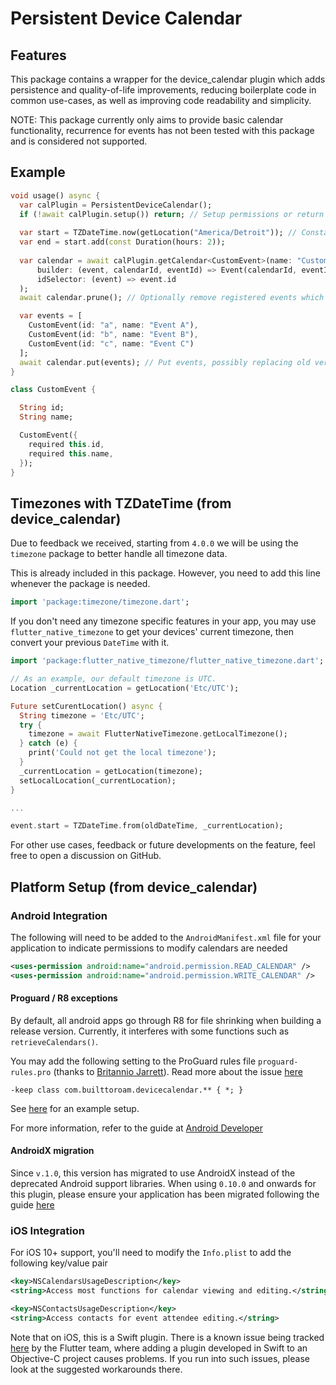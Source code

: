 # Persistent Device Calendar
## Features
This package contains a wrapper for the device_calendar plugin which adds persistence and 
quality-of-life improvements, reducing boilerplate code in common use-cases, as well as
improving code readability and simplicity.

NOTE: This package currently only aims to provide basic calendar functionality, recurrence
for events has not been tested with this package and is considered not supported.

## Example
```dart
void usage() async {
  var calPlugin = PersistentDeviceCalendar();
  if (!await calPlugin.setup()) return; // Setup permissions or return if not granted
  
  var start = TZDateTime.now(getLocation("America/Detroit")); // Constant debug times
  var end = start.add(const Duration(hours: 2));
  
  var calendar = await calPlugin.getCalendar<CustomEvent>(name: "Custom Events",
      builder: (event, calendarId, eventId) => Event(calendarId, eventId: eventId, title: event.name, start: start, end: end),
      idSelector: (event) => event.id
  );
  await calendar.prune(); // Optionally remove registered events which have been deleted on the device

  var events = [
    CustomEvent(id: "a", name: "Event A"),
    CustomEvent(id: "b", name: "Event B"), 
    CustomEvent(id: "c", name: "Event C")
  ];
  await calendar.put(events); // Put events, possibly replacing old version
}

class CustomEvent {

  String id;
  String name;

  CustomEvent({
    required this.id,
    required this.name,
  });
}
```

## Timezones with TZDateTime (from device_calendar)
Due to feedback we received, starting from `4.0.0` we will be using the `timezone` package to
better handle all timezone data.

This is already included in this package. However, you need to add this line
whenever the package is needed.

```dart
import 'package:timezone/timezone.dart';
```

If you don't need any timezone specific features in your app, you may use `flutter_native_timezone`
to get your devices' current timezone, then convert your previous `DateTime` with it.

```dart
import 'package:flutter_native_timezone/flutter_native_timezone.dart';

// As an example, our default timezone is UTC.
Location _currentLocation = getLocation('Etc/UTC');

Future setCurentLocation() async {
  String timezone = 'Etc/UTC';
  try {
    timezone = await FlutterNativeTimezone.getLocalTimezone();
  } catch (e) {
    print('Could not get the local timezone');
  }
  _currentLocation = getLocation(timezone);
  setLocalLocation(_currentLocation);
}

...

event.start = TZDateTime.from(oldDateTime, _currentLocation);
```

For other use cases, feedback or future developments on the feature, feel free to
open a discussion on GitHub.

## Platform Setup (from device_calendar)
### Android Integration

The following will need to be added to the `AndroidManifest.xml` file for your application to
indicate permissions to modify calendars are needed

```xml
<uses-permission android:name="android.permission.READ_CALENDAR" />
<uses-permission android:name="android.permission.WRITE_CALENDAR" />
```

#### Proguard / R8 exceptions

By default, all android apps go through R8 for file shrinking when building a release version.
Currently, it interferes with some functions such as `retrieveCalendars()`.

You may add the following setting to the ProGuard rules file `proguard-rules.pro`
(thanks to [Britannio Jarrett](https://github.com/britannio)). Read more about the issue
[here](https://github.com/builttoroam/device_calendar/issues/99)

```
-keep class com.builttoroam.devicecalendar.** { *; }
```

See [here](https://github.com/builttoroam/device_calendar/issues/99#issuecomment-612449677)
for an example setup.

For more information, refer to the guide at
[Android Developer](https://developer.android.com/studio/build/shrink-code#keep-code)

#### AndroidX migration

Since `v.1.0`, this version has migrated to use AndroidX instead of the deprecated
Android support libraries. When using `0.10.0` and onwards for this plugin, please ensure your
application has been migrated following the guide
[here](https://developer.android.com/jetpack/androidx/migrate)

### iOS Integration

For iOS 10+ support, you'll need to modify the `Info.plist` to add the following key/value pair

```xml
<key>NSCalendarsUsageDescription</key>
<string>Access most functions for calendar viewing and editing.</string>

<key>NSContactsUsageDescription</key>
<string>Access contacts for event attendee editing.</string>
```

Note that on iOS, this is a Swift plugin. There is a known issue being tracked
[here](https://github.com/flutter/flutter/issues/16049) by the Flutter team, where adding a plugin
developed in Swift to an Objective-C project causes problems. If you run into such issues, please
look at the suggested workarounds there.
